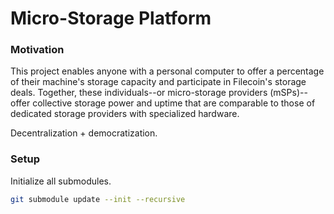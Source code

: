 # Micro-Storage Platform

### Motivation
This project enables anyone with a personal computer to offer a percentage of their machine's storage capacity and participate in Filecoin's storage deals. Together, these individuals--or micro-storage providers (mSPs)--offer collective storage power and uptime that are comparable to those of dedicated storage providers with specialized hardware. 

Decentralization + democratization. 

### Setup
Initialize all submodules.
```zsh
git submodule update --init --recursive
```